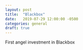 ```yaml
---
layout: post
title:  "Blackbox"
date:   2019-07-29 12:00:00 -0500
categories: general
draft: true
---
```


First angel investment in Blackbox
